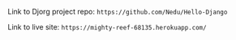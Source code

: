 Link to Djorg project repo: ```https://github.com/Nedu/Hello-Django```

Link to live site: ```https://mighty-reef-68135.herokuapp.com/```